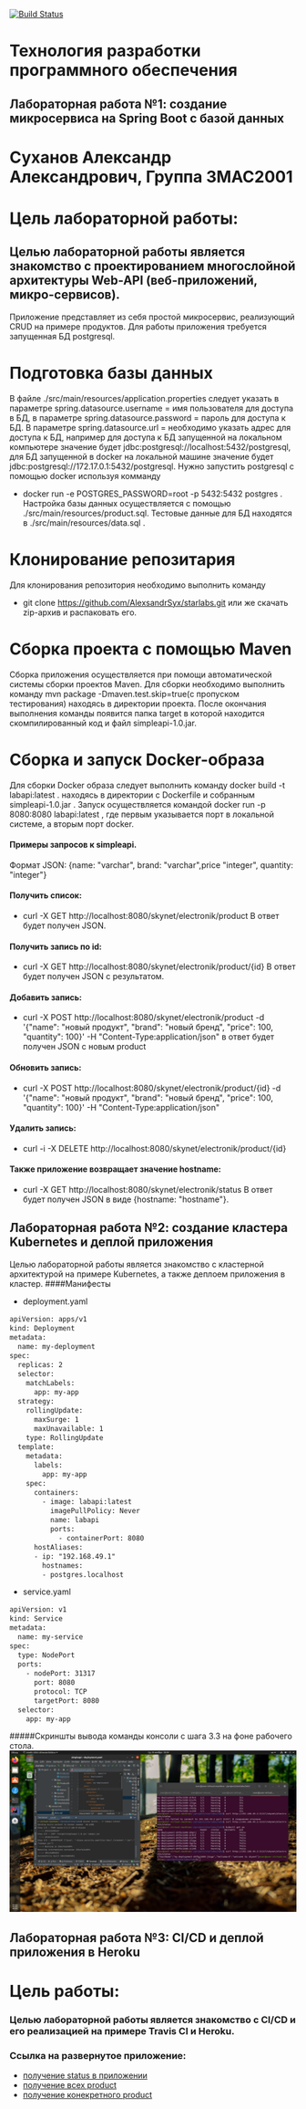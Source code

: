 [![Build Status](https://travis-ci.com/AlexsandrSyx/starlab.svg?branch=master)](https://travis-ci.com/AlexsandrSyx/starlab)
# Технология разработки программного обеспечения
## Лабораторная работа №1: создание микросервиса на Spring Boot с базой данных
# Суханов Александр Александрович, Группа 3MAC2001
# Цель лабораторной работы:
## Целью лабораторной работы является знакомство с проектированием многослойной архитектуры Web-API (веб-приложений, микро-сервисов).

Приложение представляет из себя простой микросервис, реализующий CRUD на примере продуктов. Для работы приложения требуется запущенная БД postgresql.

# Подготовка базы данных
В файле ./src/main/resources/application.properties следует указать в параметре spring.datasource.username = имя пользователя для доступа в БД, в параметре spring.datasource.password = пароль для доступа к БД. В параметре spring.datasource.url = необходимо указать адрес для доступа к БД, например для доступа к БД запущенной на локальном компьютере значение будет jdbc:postgresql://localhost:5432/postgresql, для БД запущенной в docker на локальной машине значение будет jdbc:postgresql://172.17.0.1:5432/postgresql.
Нужно запустить postgresql с помощью docker используя комманду 
- docker run -e POSTGRES_PASSWORD=root -p 5432:5432 postgres .
Настройка базы данных осуществляется с помощью ./src/main/resources/product.sql. 
Тестовые данные для БД находятся в ./src/main/resources/data.sql . 

# Клонирование репозитария
Для клонирования репозитория необходимо выполнить команду
- git clone https://github.com/AlexsandrSyx/starlabs.git
или же скачать zip-архив и распаковать его.

# Сборка проекта с помощью Maven
Сборка приложения осуществляется при помощи автоматической системы сборки проектов Maven. Для сборки необходимо выполнить команду mvn package -Dmaven.test.skip=true(с пропуском тестирования) находясь в директории проекта. После окончания выполнения команды появится папка target в которой находится скомпилированный код и файл simpleapi-1.0.jar.

# Сборка и запуск Docker-образа
Для сборки Docker образа следует выполнить команду docker build -t labapi:latest . находясь в директории с Dockerfile и собранным simpleapi-1.0.jar .
Запуск осуществляется командой docker run -p 8080:8080 labapi:latest , где первым указывается порт в локальной системе, а вторым порт docker.
#### Примеры запросов к simpleapi.
Формат JSON: {name: "varchar", brand: "varchar",price "integer", quantity: "integer"}
#### Получить список:
- curl -X GET http://localhost:8080/skynet/electronik/product В ответ будет получен JSON.
#### Получить запись по id:
- curl -X GET http://localhost:8080/skynet/electronik/product/{id} В ответ будет получен JSON с результатом.
#### Добавить запись:
- curl -X POST http://localhost:8080/skynet/electronik/product -d '{"name": "новый продукт", "brand": "новый бренд", "price": 100, "quantity": 100}' -H "Content-Type:application/json" в ответ будет получен JSON c новым product
#### Обновить запись:
- curl -X POST http://localhost:8080/skynet/electronik/product/{id} -d '{"name": "новый продукт", "brand": "новый бренд", "price": 100, "quantity": 100}' -H "Content-Type:application/json"
#### Удалить запись:
- curl -i -X DELETE http://localhost:8080/skynet/electronik/product/{id}
#### Также приложение возвращает значение hostname:
- curl -X GET http://localhost:8080/skynet/electronik/status В ответ будет получен JSON в виде {hostname: "hostname"}.
## Лабораторная работа №2: создание кластера Kubernetes и деплой приложения
Целью лабораторной работы является знакомство с кластерной архитектурой на примере Kubernetes, а также деплоем приложения в кластер.
####Манифесты 
- deployment.yaml
>
    apiVersion: apps/v1
    kind: Deployment
    metadata:
      name: my-deployment
    spec:
      replicas: 2
      selector:
        matchLabels:
          app: my-app
      strategy:
        rollingUpdate:
          maxSurge: 1
          maxUnavailable: 1
        type: RollingUpdate
      template:
        metadata:
          labels:
            app: my-app
        spec:
          containers:
            - image: labapi:latest
              imagePullPolicy: Never 
              name: labapi
              ports:
                - containerPort: 8080
          hostAliases:
          - ip: "192.168.49.1"
            hostnames:
            - postgres.localhost

- service.yaml
>
    apiVersion: v1
    kind: Service
    metadata:
      name: my-service
    spec:
      type: NodePort
      ports:
        - nodePort: 31317
          port: 8080
          protocol: TCP
          targetPort: 8080
      selector:
        app: my-app
#####Скриншты вывода команды консоли с шага 3.3 на фоне рабочего стола.
![](https://github.com/AlexsandrSyx/starlab/blob/master/picture/Screen%20console%20command.png)
## Лабораторная работа №3: CI/CD и деплой приложения в Heroku
# Цель работы: 
### Целью лабораторной работы является знакомство с CI/CD и его реализацией на примере Travis CI и Heroku.

### Ссылка на развернутое приложение: 
- [получение status в приложении](https://labapi-mt.herokuapp.com/skynet/electronik/status)
- [получение всех product](https://labapi-mt.herokuapp.com/skynet/electronik/product/)
- [получение конекретного product](https://labapi-mt.herokuapp.com/skynet/electronik/product/{id})